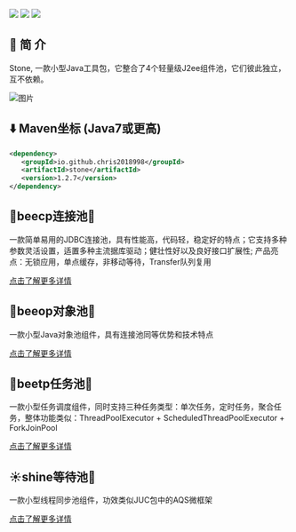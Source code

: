 <a><img src="https://img.shields.io/badge/JDK-1.8+-green.svg"></a>
<a><img src="https://img.shields.io/badge/License-LGPL%202.1-blue.svg"></a>
<a><img src="https://maven-badges.herokuapp.com/maven-central/io.github.chris2018998/stone/badge.svg"></a>
 
## 🍑 简 介

Stone, 一款小型Java工具包，它整合了4个轻量级J2ee组件池，它们彼此独立，互不依赖。

![图片](https://github.com/Chris2018998/stone/assets/32663325/25f3cf51-c479-4218-9e02-bbe96ea1ab4f)

## :arrow_down: Maven坐标 (Java7或更高)

```xml
<dependency>
   <groupId>io.github.chris2018998</groupId>
   <artifactId>stone</artifactId>
   <version>1.2.7</version>
</dependency>
```

## 🐝beecp连接池🌸

一款简单易用的JDBC连接池，具有性能高，代码轻，稳定好的特点；它支持多种参数灵活设置，适置多种主流据库驱动；健壮性好以及良好接口扩展性; 产品亮点：无锁应用，单点缓存，非移动等待，Transfer队列复用

<a href="https://github.com/Chris2018998/stone/tree/main/doc/Introduction/beecp_readme_cn.md">点击了解更多详情</a>
 
## 🐝beeop对象池🌷

一款小型Java对象池组件，具有连接池同等优势和技术特点

<a href="https://github.com/Chris2018998/stone/tree/main/doc/Introduction/beeop_readme_cn.md">点击了解更多详情</a>

## 🐝beetp任务池🪷

一款小型任务调度组件，同时支持三种任务类型：单次任务，定时任务，聚合任务，整体功能类似：ThreadPoolExecutor + ScheduledThreadPoolExecutor + ForkJoinPool

<a href="https://github.com/Chris2018998/stone/tree/main/doc/Introduction/beetp_readme_cn.md">点击了解更多详情</a>

## ☀️shine等待池🌻

一款小型线程同步池组件，功效类似JUC包中的AQS微框架

<a href="https://github.com/Chris2018998/stone/tree/main/doc/Introduction/shine_readme_cn.md">点击了解更多详情</a>


